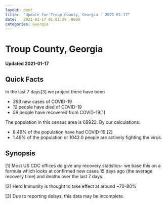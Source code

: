 ```yaml
---
layout: post
title:  "Update for Troup County, Georgia - 2021-01-17"
date:   2021-01-17 01:01:29 -0600
categories: Georgia
---
```


# Troup County, Georgia
#### Updated 2021-01-17

## Quick Facts

In the last 7 days[3] we project there have been
- *393* new cases of COVID-19
- *12* people have died of COVID-19
- *59* people have recovered from COVID-19[1]

The population in this census area is 69922. By our calculations:
- 8.46% of the population have had COVID-19.[2]
- 1.49% of the population or 1042.0 people are actively fighting the virus.

## Synopsis




[1] Most US CDC offices do give any recovery statistics- we base this on a formula which looks at confirmed new cases
15 days ago (the average recovery time) and deaths over the last 7 days.

[2] Herd Immunity is thought to take effect at around ~70-80%

[3] Due to reporting delays, this data may be incomplete.
 
    
